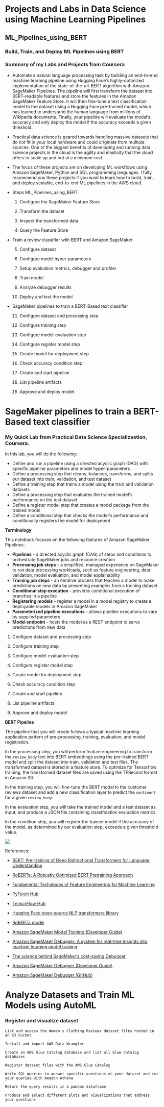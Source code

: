 
# Projects and Labs in Data Science using Machine Learning Pipelines 

##  ML_Pipelines_using_BERT

### Build, Train, and Deploy ML Pipelines using BERT

### Summary of my Labs and Projects from Coursera

- Automate a natural language processing task by building an end-to-end machine learning pipeline using Hugging Face’s highly-optimized implementation of the state-of-the-art BERT algorithm with Amazon SageMaker Pipelines. The pipeline will first transform the dataset into BERT-readable features and store the features in the Amazon SageMaker Feature Store. It will then fine-tune a text classification model to the dataset using a Hugging Face pre-trained model, which has learned to understand the human language from millions of Wikipedia documents. Finally, your pipeline will evaluate the model’s accuracy and only deploy the model if the accuracy exceeds a given threshold.

- Practical data science is geared towards handling massive datasets that do not fit in your local hardware and could originate from multiple sources. One of the biggest benefits of developing and running data science projects in the cloud is the agility and elasticity that the cloud offers to scale up and out at a minimum cost.

- The focus of these projects are on developing ML workflows using Amazon SageMaker, Python and SQL programming languages. I fully recommend you these projects if you want to learn how to build, train, and deploy scalable, end-to-end ML pipelines in the AWS cloud.

- Steps ML_Pipelines_using_BERT

    1. Configure the SageMaker Feature Store

    2. Transform the dataset

    3. Inspect the transformed data

    4. Query the Feature Store

- Train a review classifier with BERT and Amazon SageMaker

    5. Configure dataset

    6. Configure model hyper-parameters

    7. Setup evaluation metrics, debugger and profiler

    8. Train model

    9. Analyze debugger results

    10. Deploy and test the model
    
- SageMaker pipelines to train a BERT-Based text classifier

    11. Configure dataset and processing step

    12. Configure training step

    13. Configure model-evaluation step

    14. Configure register model step

    15. Create model for deployment step

    16. Check accuracy condition step

    17. Create and start pipeline

    18. List pipeline artifacts

    19. Approve and deploy model
    
    
# SageMaker pipelines to train a BERT-Based text classifier

### My Quick Lab from Practical Data Science Specializastion, Coursera.

In this lab, you will do the following:
* Define and run a pipeline using a directed acyclic graph (DAG) with specific pipeline parameters and model hyper-parameters
* Define a processing step that cleans, balances, transforms, and splits our dataset into train, validation, and test dataset
* Define a training step that trains a model using the train and validation datasets
* Define a processing step that evaluates the trained model's performance on the test dataset
* Define a register model step that creates a model package from the trained model
* Define a conditional step that checks the model's performance and conditionally registers the model for deployment

**Terminology**

This notebook focuses on the following features of Amazon SageMaker Pipelines:

* **Pipelines** - a directed acyclic graph (DAG) of steps and conditions to orchestrate SageMaker jobs and resource creation
* **Processing job steps** - a simplified, managed experience on SageMaker to run data processing workloads, such as feature engineering, data validation, model evaluation, and model explainability
* **Training job steps** - an iterative process that teaches a model to make predictions on new data by presenting examples from a training dataset
* **Conditional step execution** - provides conditional execution of branches in a pipeline
* **Registering models** - register a model in a model registry to create a deployable models in Amazon SageMaker
* **Parameterized pipeline executions** - allows pipeline executions to vary by supplied parameters
* **Model endpoint** - hosts the model as a REST endpoint to serve predictions from new data


1. Configure dataset and processing step

2. Configure training step

3. Configure model-evaluation step

4. Configure register model step

5. Create model for deployment step

6. Check accuracy condition step

7. Create and start pipeline

8. List pipeline artifacts

9. Approve and deploy model

**BERT Pipeline**

The pipeline that you will create follows a typical machine learning application pattern of pre-processing, training, evaluation, and model registration.

In the processing step, you will perform feature engineering to transform the `review_body` text into BERT embeddings using the pre-trained BERT model and split the dataset into train, validation and test files. The transformed dataset is stored in a feature store. To optimize for Tensorflow training, the transformed dataset files are saved using the TFRecord format in Amazon S3.

In the training step, you will fine-tune the BERT model to the customer reviews dataset and add a new classification layer to predict the `sentiment` for a given `review_body`.

In the evaluation step, you will take the trained model and a test dataset as input, and produce a JSON file containing classification evaluation metrics.

In the condition step, you will register the trained model if the accuracy of the model, as determined by our evaluation step, exceeds a given threshold value. 

![](./images/bert_sagemaker_pipeline.png)


    
References:

- [BERT: Pre-training of Deep Bidirectional Transformers for
Language Understanding](https://arxiv.org/pdf/1810.04805v2.pdf)
    
- [RoBERTa: A Robustly Optimized BERT Pretraining Approach](https://arxiv.org/abs/1907.11692)

- [Fundamental Techniques of Feature Engineering for Machine Learning](https://towardsdatascience.com/feature-engineering-for-machine-learning-3a5e293a5114)

- [PyTorch Hub](https://pytorch.org/hub/)

- [TensorFlow Hub](https://www.tensorflow.org/hub)

- [Hugging Face open-source NLP transformers library](https://github.com/huggingface/transformers) 

- [RoBERTa model](https://arxiv.org/abs/1907.11692) 

- [Amazon SageMaker Model Training (Developer Guide)](https://docs.aws.amazon.com/sagemaker/latest/dg/how-it-works-training.html)

- [Amazon SageMaker Debugger: A system for real-time insights into machine learning model training](https://www.amazon.science/publications/amazon-sagemaker-debugger-a-system-for-real-time-insights-into-machine-learning-model-training)

- [The science behind SageMaker’s cost-saving Debugger](https://www.amazoN.science/blog/the-science-behind-sagemakers-cost-saving-debugger)

- [Amazon SageMaker Debugger (Developer Guide)](https://docs.aws.amazon.com/sagemaker/latest/dg/train-debugger.html)

- [Amazon SageMaker Debugger (GitHub)](https://github.com/awslabs/sagemaker-debugger)



# Analyze Datasets and Train ML Models using AutoML

### Register and visualize dataset

    List and access the Women's Clothing Reviews dataset files hosted in an S3 bucket

    Install and import AWS Data Wrangler

    Create an AWS Glue Catalog database and list all Glue Catalog databases

    Register dataset files with the AWS Glue Catalog

    Write SQL queries to answer specific questions on your dataset and run your queries with Amazon Athena

    Return the query results in a pandas dataframe

    Produce and select different plots and visualizations that address your questions






